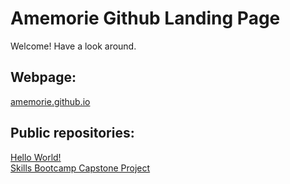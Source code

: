 # Amemorie Github Landing Page

Welcome! Have a look around.


## Webpage:
[amemorie.github.io](https://amemorie.github.io)

## Public repositories:
[Hello World!](https://github.com/amemorie/byb_project)\
[Skills Bootcamp Capstone Project](https://github.com/amemorie/finalCapstone)
<!--

- 🔭 I’m currently working on ...
- 🌱 I’m currently learning ...
- 👯 I’m looking to collaborate on ...
- 🤔 I’m looking for help with ...
- 💬 Ask me about ...
- 📫 How to reach me: ...
- 😄 Pronouns: ...
- ⚡ Fun fact: ...
-->

